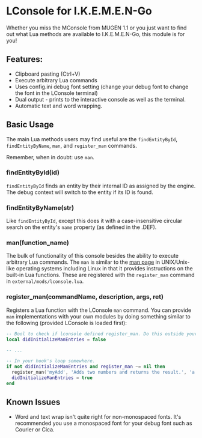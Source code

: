 # LConsole for I.K.E.M.E.N-Go
Whether you miss the MConsole from MUGEN 1.1 or you just want to find out what Lua methods are available
to I.K.E.M.E.N-Go, this module is for you!

## Features:
* Clipboard pasting (Ctrl+V)
* Execute arbitrary Lua commands
* Uses config.ini debug font setting (change your debug font to change the font in the LConsole terminal)
* Dual output - prints to the interactive console as well as the terminal.
* Automatic text and word wrapping.

## Basic Usage
The main Lua methods users may find useful are the `findEntityById`, `findEntityByName`, `man`, and `register_man` commands.

Remember, when in doubt: use `man`.

### findEntityById(id)
`findEntityById` finds an entity by their internal ID as assigned by the engine. The debug context will switch to the
entity if its ID is found.

### findEntityByName(str)
Like `findEntityById`, except this does it with a case-insensitive circular search on the entity's `name` property (as
defined in the .DEF).

### man(function_name)
The bulk of functionality of this console besides the ability to execute arbitrary Lua commands. The `man` is similar to
the [man page](https://en.wikipedia.org/wiki/Man_page) in UNIX/Unix-like operating systems including Linux in that it
provides instructions on the built-in Lua functions. These are registered with the `register_man` command in
`external/mods/lconsole.lua`.


### register_man(commandName, description, args, ret)
Registers a Lua function with the LConsole `man` command. You can provide `man` implementations with your own modules
by doing something similar to the following (provided LConsole is loaded first):

```lua
-- Bool to check if lconsole defined register_man. Do this outside your loop. 
local didInitializeManEntries = false

-- ...

-- In your hook's loop somewhere.
if not didInitializeManEntries and register_man ~= nil then
  register_man('myAdd', 'Adds two numbers and returns the result.', 'a (number) - The first number to add.\nb (number) - The second number to add.', 'ret (number) - The value of a+b')
  didInitializeManEntries = true
end
```

## Known Issues

* Word and text wrap isn't quite right for non-monospaced fonts. It's recommended you use a monospaced font for your debug font such as Courier or Cica.
